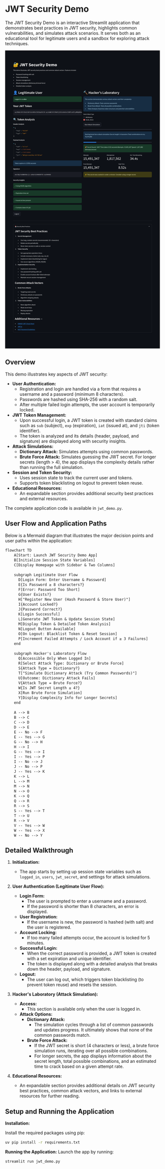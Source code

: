 # JWT Security Demo

The JWT Security Demo is an interactive Streamlit application that demonstrates best practices in JWT security, highlights common vulnerabilities, and simulates attack scenarios. It serves both as an educational tool for legitimate users and a sandbox for exploring attack techniques.

![](img.png)

## Overview

This demo illustrates key aspects of JWT security:
- **User Authentication:**  
  - Registration and login are handled via a form that requires a username and a password (minimum 8 characters).
  - Passwords are hashed using SHA-256 with a random salt.
  - After multiple failed login attempts, the user account is temporarily locked.
- **JWT Token Management:**  
  - Upon successful login, a JWT token is created with standard claims such as `sub` (subject), `exp` (expiration), `iat` (issued at), and `jti` (token identifier).
  - The token is analyzed and its details (header, payload, and signature) are displayed along with security insights.
- **Attack Simulations:**  
  - **Dictionary Attack:** Simulates attempts using common passwords.
  - **Brute Force Attack:** Simulates guessing the JWT secret. For longer secrets (length > 4), the app displays the complexity details rather than running the full simulation.
- **Session and Token Security:**  
  - Uses session state to track the current user and tokens.
  - Supports token blacklisting on logout to prevent token reuse.
- **Educational Resources:**  
  - An expandable section provides additional security best practices and external resources.

The complete application code is available in `jwt_demo.py`.

## User Flow and Application Paths

Below is a Mermaid diagram that illustrates the major decision points and user paths within the application:

```mermaid
flowchart TD
    A[Start: Launch JWT Security Demo App]
    B[Initialize Session State Variables]
    C[Display Homepage with Sidebar & Two Columns]

    subgraph Legitimate User Flow
      D[Login Form: Enter Username & Password]
      E{Is Password ≥ 8 characters?}
      F[Error: Password Too Short]
      G{User Exists?}
      H["Register New User (Hash Password & Store User)"]
      I{Account Locked?}
      J{Password Correct?}
      K[Login Successful]
      L[Generate JWT Token & Update Session State]
      M[Display Token & Detailed Token Analysis]
      N[Logout Button Available]
      O[On Logout: Blacklist Token & Reset Session]
      P[Increment Failed Attempts / Lock Account if ≥ 3 Failures]
    end

    subgraph Hacker's Laboratory Flow
      Q[Accessible Only When Logged In]
      R[Select Attack Type: Dictionary or Brute Force]
      S{Attack Type = Dictionary?}
      T["Simulate Dictionary Attack (Try Common Passwords)"]
      U[Outcome: Dictionary Attack Fails]
      V{Attack Type = Brute Force?}
      W{Is JWT Secret Length ≤ 4?}
      X[Run Brute Force Simulation]
      Y[Display Complexity Info for Longer Secrets]
    end

    A --> B
    B --> C
    C --> D
    D --> E
    E -- No --> F
    E -- Yes --> G
    G -- No --> H
    H --> I
    G -- Yes --> I
    I -- Yes --> P
    I -- No --> J
    J -- No --> P
    J -- Yes --> K
    K --> L
    L --> M
    M --> N
    N --> O
    K --> Q
    Q --> R
    R --> S
    S -- Yes --> T
    T --> U
    R --> V
    V -- Yes --> W
    W -- Yes --> X
    W -- No --> Y
```

## Detailed Walkthrough

1. **Initialization:**
   - The app starts by setting up session state variables such as `logged_in`, `users`, `jwt_secret`, and settings for attack simulations.

2. **User Authentication (Legitimate User Flow):**
   - **Login Form:**  
     - The user is prompted to enter a username and a password.
     - If the password is shorter than 8 characters, an error is displayed.
   - **User Registration:**  
     - If the username is new, the password is hashed (with salt) and the user is registered.
   - **Account Locking:**  
     - If too many failed attempts occur, the account is locked for 5 minutes.
   - **Successful Login:**  
     - When the correct password is provided, a JWT token is created with a set expiration and unique identifier.
     - The token is displayed along with a detailed analysis that breaks down the header, payload, and signature.
   - **Logout:**  
     - The user can log out, which triggers token blacklisting (to prevent token reuse) and resets the session.

3. **Hacker's Laboratory (Attack Simulation):**
   - **Access:**  
     - This section is available only when the user is logged in.
   - **Attack Options:**  
     - **Dictionary Attack:**  
       - The simulation cycles through a list of common passwords and updates progress. It ultimately shows that none of the common passwords match.
     - **Brute Force Attack:**  
       - If the JWT secret is short (4 characters or less), a brute force simulation runs, iterating over all possible combinations.
       - For longer secrets, the app displays information about the secret length, total possible combinations, and an estimated time to crack based on a given attempt rate.

4. **Educational Resources:**
   - An expandable section provides additional details on JWT security best practices, common attack vectors, and links to external resources for further reading.

## Setup and Running the Application
   
**Installation:**

Install the required packages using pip:
```bash
uv pip install -r requirements.txt
```
   
**Running the Application:**
Launch the app by running:
```bash
streamlit run jwt_demo.py
```

